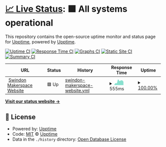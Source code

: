 # [📈 Live Status](https://swindonmakers.github.io/uptime-monitor): <!--live status--> **🟩 All systems operational**

This repository contains the open-source uptime monitor and status page for [Upptime](https://upptime.js.org), powered by [Upptime](https://github.com/upptime/upptime).

[![Uptime CI](https://github.com/swindonmakers/uptime-monitor/workflows/Uptime%20CI/badge.svg)](https://github.com/swindonmakers/uptime-monitor/actions?query=workflow%3A%22Uptime+CI%22)
[![Response Time CI](https://github.com/swindonmakers/uptime-monitor/workflows/Response%20Time%20CI/badge.svg)](https://github.com/swindonmakers/uptime-monitor/actions?query=workflow%3A%22Response+Time+CI%22)
[![Graphs CI](https://github.com/swindonmakers/uptime-monitor/workflows/Graphs%20CI/badge.svg)](https://github.com/swindonmakers/uptime-monitor/actions?query=workflow%3A%22Graphs+CI%22)
[![Static Site CI](https://github.com/swindonmakers/uptime-monitor/workflows/Static%20Site%20CI/badge.svg)](https://github.com/swindonmakers/uptime-monitor/actions?query=workflow%3A%22Static+Site+CI%22)
[![Summary CI](https://github.com/swindonmakers/uptime-monitor/workflows/Summary%20CI/badge.svg)](https://github.com/swindonmakers/uptime-monitor/actions?query=workflow%3A%22Summary+CI%22)

<!--start: status pages-->
<!-- This summary is generated by Upptime (https://github.com/upptime/upptime) -->
<!-- Do not edit this manually, your changes will be overwritten -->
<!-- prettier-ignore -->
| URL | Status | History | Response Time | Uptime |
| --- | ------ | ------- | ------------- | ------ |
| <img alt="" src="https://icons.duckduckgo.com/ip3/www.swindon-makerspace.org.ico" height="13"> [Swindon Makerspace Website](https://www.swindon-makerspace.org/) | 🟩 Up | [swindon-makerspace-website.yml](https://github.com/swindonmakers/uptime-monitor/commits/HEAD/history/swindon-makerspace-website.yml) | <details><summary><img alt="Response time graph" src="./graphs/swindon-makerspace-website/response-time-week.png" height="20"> 555ms</summary><br><a href="https://swindonmakers.github.io/uptime-monitor/history/swindon-makerspace-website"><img alt="Response time 1496" src="https://img.shields.io/endpoint?url=https%3A%2F%2Fraw.githubusercontent.com%2Fswindonmakers%2Fuptime-monitor%2FHEAD%2Fapi%2Fswindon-makerspace-website%2Fresponse-time.json"></a><br><a href="https://swindonmakers.github.io/uptime-monitor/history/swindon-makerspace-website"><img alt="24-hour response time 405" src="https://img.shields.io/endpoint?url=https%3A%2F%2Fraw.githubusercontent.com%2Fswindonmakers%2Fuptime-monitor%2FHEAD%2Fapi%2Fswindon-makerspace-website%2Fresponse-time-day.json"></a><br><a href="https://swindonmakers.github.io/uptime-monitor/history/swindon-makerspace-website"><img alt="7-day response time 555" src="https://img.shields.io/endpoint?url=https%3A%2F%2Fraw.githubusercontent.com%2Fswindonmakers%2Fuptime-monitor%2FHEAD%2Fapi%2Fswindon-makerspace-website%2Fresponse-time-week.json"></a><br><a href="https://swindonmakers.github.io/uptime-monitor/history/swindon-makerspace-website"><img alt="30-day response time 1038" src="https://img.shields.io/endpoint?url=https%3A%2F%2Fraw.githubusercontent.com%2Fswindonmakers%2Fuptime-monitor%2FHEAD%2Fapi%2Fswindon-makerspace-website%2Fresponse-time-month.json"></a><br><a href="https://swindonmakers.github.io/uptime-monitor/history/swindon-makerspace-website"><img alt="1-year response time 1156" src="https://img.shields.io/endpoint?url=https%3A%2F%2Fraw.githubusercontent.com%2Fswindonmakers%2Fuptime-monitor%2FHEAD%2Fapi%2Fswindon-makerspace-website%2Fresponse-time-year.json"></a></details> | <details><summary><a href="https://swindonmakers.github.io/uptime-monitor/history/swindon-makerspace-website">100.00%</a></summary><a href="https://swindonmakers.github.io/uptime-monitor/history/swindon-makerspace-website"><img alt="All-time uptime 99.93%" src="https://img.shields.io/endpoint?url=https%3A%2F%2Fraw.githubusercontent.com%2Fswindonmakers%2Fuptime-monitor%2FHEAD%2Fapi%2Fswindon-makerspace-website%2Fuptime.json"></a><br><a href="https://swindonmakers.github.io/uptime-monitor/history/swindon-makerspace-website"><img alt="24-hour uptime 100.00%" src="https://img.shields.io/endpoint?url=https%3A%2F%2Fraw.githubusercontent.com%2Fswindonmakers%2Fuptime-monitor%2FHEAD%2Fapi%2Fswindon-makerspace-website%2Fuptime-day.json"></a><br><a href="https://swindonmakers.github.io/uptime-monitor/history/swindon-makerspace-website"><img alt="7-day uptime 100.00%" src="https://img.shields.io/endpoint?url=https%3A%2F%2Fraw.githubusercontent.com%2Fswindonmakers%2Fuptime-monitor%2FHEAD%2Fapi%2Fswindon-makerspace-website%2Fuptime-week.json"></a><br><a href="https://swindonmakers.github.io/uptime-monitor/history/swindon-makerspace-website"><img alt="30-day uptime 99.86%" src="https://img.shields.io/endpoint?url=https%3A%2F%2Fraw.githubusercontent.com%2Fswindonmakers%2Fuptime-monitor%2FHEAD%2Fapi%2Fswindon-makerspace-website%2Fuptime-month.json"></a><br><a href="https://swindonmakers.github.io/uptime-monitor/history/swindon-makerspace-website"><img alt="1-year uptime 99.96%" src="https://img.shields.io/endpoint?url=https%3A%2F%2Fraw.githubusercontent.com%2Fswindonmakers%2Fuptime-monitor%2FHEAD%2Fapi%2Fswindon-makerspace-website%2Fuptime-year.json"></a></details>

<!--end: status pages-->

[**Visit our status website →**](https://swindonmakers.github.io/uptime-monitor)

## 📄 License

- Powered by: [Upptime](https://github.com/upptime/upptime)
- Code: [MIT](./LICENSE) © [Upptime](https://upptime.js.org)
- Data in the `./history` directory: [Open Database License](https://opendatacommons.org/licenses/odbl/1-0/)
